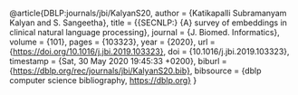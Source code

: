 @article{DBLP:journals/jbi/KalyanS20,
  author    = {Katikapalli Subramanyam Kalyan and
               S. Sangeetha},
  title     = {{SECNLP:} {A} survey of embeddings in clinical natural language processing},
  journal   = {J. Biomed. Informatics},
  volume    = {101},
  pages     = {103323},
  year      = {2020},
  url       = {https://doi.org/10.1016/j.jbi.2019.103323},
  doi       = {10.1016/j.jbi.2019.103323},
  timestamp = {Sat, 30 May 2020 19:45:33 +0200},
  biburl    = {https://dblp.org/rec/journals/jbi/KalyanS20.bib},
  bibsource = {dblp computer science bibliography, https://dblp.org}
}
